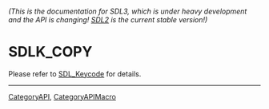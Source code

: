 ###### (This is the documentation for SDL3, which is under heavy development and the API is changing! [SDL2](https://wiki.libsdl.org/SDL2/) is the current stable version!)
# SDLK_COPY

Please refer to [SDL_Keycode](SDL_Keycode) for details.

----
[CategoryAPI](CategoryAPI), [CategoryAPIMacro](CategoryAPIMacro)

